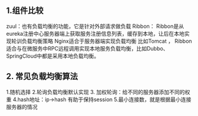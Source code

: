 ## 1.组件比较
zuul：也有负载均衡的功能，它是针对外部请求做负载
Ribbon： Ribbon是从eureka注册中心服务器端上获取服务注册信息列表，缓存到本地，让后在本地实现轮训负载均衡策略
Nginx适合于服务器端实现负载均衡 比如Tomcat ，
Ribbon适合与在微服务中RPC远程调用实现本地服务负载均衡，比如Dubbo、SpringCloud中都是采用本地负载均衡。

## 2. 常见负载均衡算法
1.随机选择
2.轮询负载均衡默认实现
3. 加权轮询：给不同的服务器添加不同的权重
4.hash地址：ip->hash 有助于保持session
5.最小连接数，就是根据最小连接服务器的情况